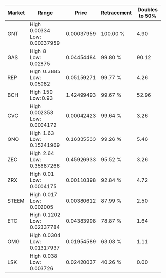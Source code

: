 | Market | Range | Price| Retracement | Doubles to 50% |
| --- | --- | --- | --- | --- |
| GNT | High: 0.00334<br />Low: 0.00037959 | 0.00037959 | 100.00 % | 4.90 |
| GAS | High: 8<br />Low: 0.02875 | 0.04454484 | 99.80 % | 90.12 |
| REP | High: 0.3885<br />Low: 0.05082 | 0.05159271 | 99.77 % | 4.26 |
| BCH | High: 150<br />Low: 0.93 | 1.42499493 | 99.67 % | 52.96 |
| CVC | High: 0.002353<br />Low: 0.0004172 | 0.00042423 | 99.64 % | 3.26 |
| GNO | High: 1.63<br />Low: 0.15241969 | 0.16335533 | 99.26 % | 5.46 |
| ZEC | High: 2.64<br />Low: 0.35687266 | 0.45926933 | 95.52 % | 3.26 |
| ZRX | High: 0.01<br />Low: 0.0004175 | 0.00110398 | 92.84 % | 4.72 |
| STEEM | High: 0.017<br />Low: 0.002005 | 0.00380612 | 87.99 % | 2.50 |
| ETC | High: 0.1202<br />Low: 0.02337784 | 0.04383998 | 78.87 % | 1.64 |
| OMG | High: 0.0304<br />Low: 0.01317937 | 0.01954589 | 63.03 % | 1.11 |
| LSK | High: 0.038<br />Low: 0.003726 | 0.02420037 | 40.26 % | 0.00 |
